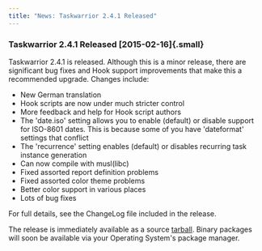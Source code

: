 ```yaml
---
title: "News: Taskwarrior 2.4.1 Released"
---
```


### Taskwarrior 2.4.1 Released [2015-02-16]{.small}

Taskwarrior 2.4.1 is released. Although this is a minor release, there are
significant bug fixes and Hook support improvements that make this a recommended
upgrade. Changes include:

-   New German translation
-   Hook scripts are now under much stricter control
-   More feedback and help for Hook script authors
-   The \'date.iso\' setting allows you to enable (default) or disable support
    for ISO-8601 dates. This is because some of you have \'dateformat\' settings
    that conflict
-   The \'recurrence\' setting enables (default) or disables recurring task
    instance generation
-   Can now compile with musl(libc)
-   Fixed assorted report definition problems
-   Fixed assorted color theme problems
-   Better color support in various places
-   Lots of bug fixes

For full details, see the ChangeLog file included in the release.

The release is immediately available as a source
[tarball](/download/task-2.4.1.tar.gz). Binary packages will soon be available
via your Operating System\'s package manager.
